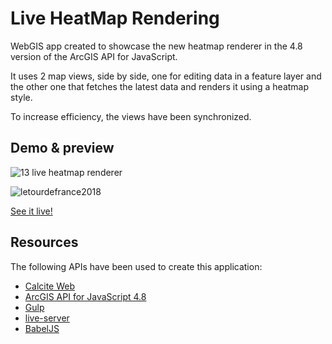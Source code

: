 # Live HeatMap Rendering

WebGIS app created to showcase the new heatmap renderer in the 4.8 version of the ArcGIS API for JavaScript.

It uses 2 map views, side by side, one for editing data in a feature layer and the other one that fetches the latest data and renders it using a heatmap style.

To increase efficiency, the views have been synchronized.

## Demo & preview

![13 live heatmap renderer](https://user-images.githubusercontent.com/18401030/42904164-ce20560a-8adc-11e8-9410-ea24544e3b42.png)

![letourdefrance2018](https://user-images.githubusercontent.com/18401030/41354025-9ba61c04-6f26-11e8-90bc-6f26a84f3f59.gif)


[See it live!](https://ialixandroae.github.io/liveHeatmapRenderer/)

## Resources
The following APIs have been used to create this application:
* <a target="blank" href="http://esri.github.io/calcite-web/documentation/">Calcite Web</a>
* <a target="blank" href="https://developers.arcgis.com/javascript/">ArcGIS API for JavaScript 4.8</a>
* <a target="blank" href="https://gulpjs.com/">Gulp</a>
* <a target="blank" href="https://www.npmjs.com/package/live-server">live-server</a>
* <a target="blank" href="https://babeljs.io/">BabelJS</a>

